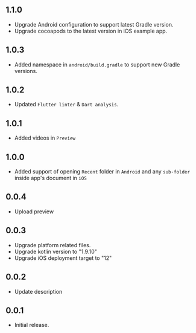 ## 1.1.0

- Upgrade Android configuration to support latest Gradle version.
- Upgrade cocoapods to the latest version in iOS example app.

## 1.0.3

- Added namespace in `android/build.gradle` to support new Gradle versions.

## 1.0.2

- Updated `Flutter linter` & `Dart analysis`.

## 1.0.1

- Added videos in `Preview`

## 1.0.0

- Added support of opening `Recent` folder in `Android` and any `sub-folder` inside app's document in `iOS`

## 0.0.4

- Upload preview

## 0.0.3

- Upgrade platform related files.
- Upgrade kotlin version to "1.9.10"
- Upgrade iOS deployment target to "12"

## 0.0.2

- Update description

## 0.0.1

- Initial release.